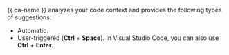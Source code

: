{{ ca-name }} analyzes your code context and provides the following types of suggestions:
* Automatic.
* User-triggered (**Ctrl** + **Space**). In Visual Studio Code, you can also use **Ctrl** + **Enter**.